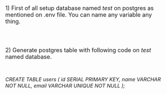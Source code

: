 <p style="font-size: 18px;">1) First of all setup database named <i>test</i> on postgres as mentioned on .env file. You can name any variable any thing.</p><br><br>
<p style="font-size: 18px;">2) Generate postgres table with following code on <i>test</i> named database.</p><br>
<p style="font-size: 16px;">
<i>CREATE TABLE users (
    id SERIAL PRIMARY KEY,
    name VARCHAR NOT NULL,
    email VARCHAR UNIQUE NOT NULL
);</i></p>

